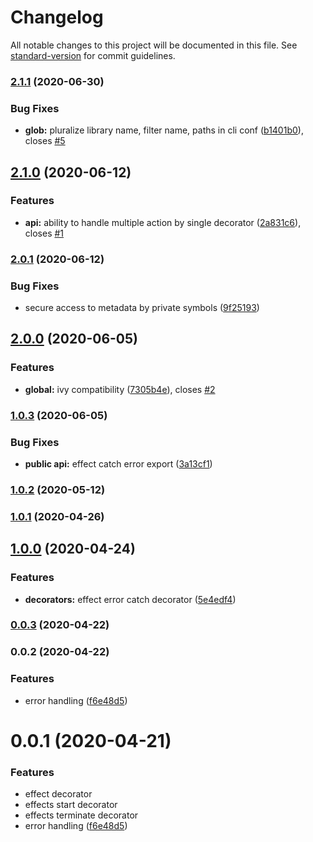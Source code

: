 # Changelog

All notable changes to this project will be documented in this file. See [standard-version](https://github.com/conventional-changelog/standard-version) for commit guidelines.

### [2.1.1](https://github.com/vladborsh/ngxs-effects/compare/v2.1.0...v2.1.1) (2020-06-30)


### Bug Fixes

* **glob:** pluralize library name, filter name, paths in cli conf ([b1401b0](https://github.com/vladborsh/ngxs-effects/commit/b1401b095ef5471b336bb4b051da164fd9f4c832)), closes [#5](https://github.com/vladborsh/ngxs-effects/issues/5)

## [2.1.0](https://github.com/vladborsh/ngxs-effects/compare/v2.0.1...v2.1.0) (2020-06-12)


### Features

* **api:** ability to handle multiple action by single decorator ([2a831c6](https://github.com/vladborsh/ngxs-effects/commit/2a831c64f70acc77ad61f72d602e1709972eb41d)), closes [#1](https://github.com/vladborsh/ngxs-effects/issues/1)

### [2.0.1](https://github.com/vladborsh/ngxs-effects/compare/v2.0.0...v2.0.1) (2020-06-12)


### Bug Fixes

* secure access to metadata by private symbols ([9f25193](https://github.com/vladborsh/ngxs-effects/commit/9f2519302c568bb4ef504547260d25c83bb05cb1))

## [2.0.0](https://github.com/vladborsh/ngxs-effects/compare/v1.0.3...v2.0.0) (2020-06-05)


### Features

* **global:** ivy compatibility ([7305b4e](https://github.com/vladborsh/ngxs-effects/commit/7305b4e55ccaed63550f57c5d66d81adb8a8e44e)), closes [#2](https://github.com/vladborsh/ngxs-effects/issues/2)

### [1.0.3](https://github.com/vladborsh/ngxs-effects/compare/v1.0.2...v1.0.3) (2020-06-05)


### Bug Fixes

* **public api:** effect catch error export ([3a13cf1](https://github.com/vladborsh/ngxs-effects/commit/3a13cf1e46cb13c03a84262abf5dad8342f316e0))

### [1.0.2](https://github.com/vladborsh/ngxs-effects/compare/v1.0.1...v1.0.2) (2020-05-12)

### [1.0.1](https://github.com/vladborsh/ngxs-effects/compare/v1.0.0...v1.0.1) (2020-04-26)

## [1.0.0](https://github.com/vladborsh/ngxs-effects/compare/v0.0.3...v1.0.0) (2020-04-24)


### Features

* **decorators:** effect error catch decorator ([5e4edf4](https://github.com/vladborsh/ngxs-effects/commit/5e4edf4ba44447e9ac49a47cb4f2f1e9ca8e6f58))

### [0.0.3](https://github.com/vladborsh/ngxs-effects/compare/v0.0.2...v0.0.3) (2020-04-22)

### 0.0.2 (2020-04-22)


### Features

* error handling ([f6e48d5](https://github.com/vladborsh/ngxs-effects/commit/f6e48d55ac1e1eac93b3081b02131bf97b1ecd2c))

# 0.0.1 (2020-04-21)

### Features

* effect decorator 
* effects start decorator 
* effects terminate decorator 
* error handling ([f6e48d5](https://github.com/vladborsh/ngxs-effects/commit/f6e48d55ac1e1eac93b3081b02131bf97b1ecd2c))
